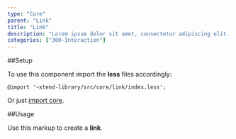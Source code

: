 ```yaml
---
type: "Core"
parent: "Link"
title: "Link"
description: "Lorem ipsum dolor sit amet, consectetur adipiscing elit. Nunc tempus laoreet leo sit amet iaculis."
categories: ["300-Interaction"]
---
```


##Setup

To use this component import the **less** files accordingly:

```less
@import '~xtend-library/src/core/link/index.less';
```

Or just [import core](/core/setup/#@TODO).

##Usage

Use this markup to create a **link**.

<script type="text/plain" class="language-markup">
  <a href="#">
    <!-- content -->
  </a>
</script>
